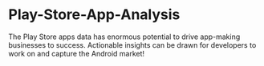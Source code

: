 # Play-Store-App-Analysis
The Play Store apps data has enormous potential to drive app-making businesses to success. Actionable insights can be drawn for developers to work on and capture the Android market!
